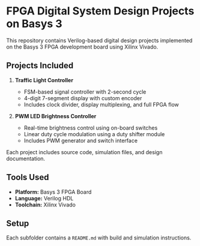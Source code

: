 # FPGA Digital System Design Projects on Basys 3

This repository contains Verilog-based digital design projects implemented on the Basys 3 FPGA development board using Xilinx Vivado.

## Projects Included

1. **Traffic Light Controller**
   - FSM-based signal controller with 2-second cycle
   - 4-digit 7-segment display with custom encoder
   - Includes clock divider, display multiplexing, and full FPGA flow

2. **PWM LED Brightness Controller**
   - Real-time brightness control using on-board switches
   - Linear duty cycle modulation using a duty shifter module
   - Includes PWM generator and switch interface

Each project includes source code, simulation files, and design documentation.

## Tools Used
- **Platform:** Basys 3 FPGA Board
- **Language:** Verilog HDL
- **Toolchain:** Xilinx Vivado

## Setup
Each subfolder contains a `README.md` with build and simulation instructions.

